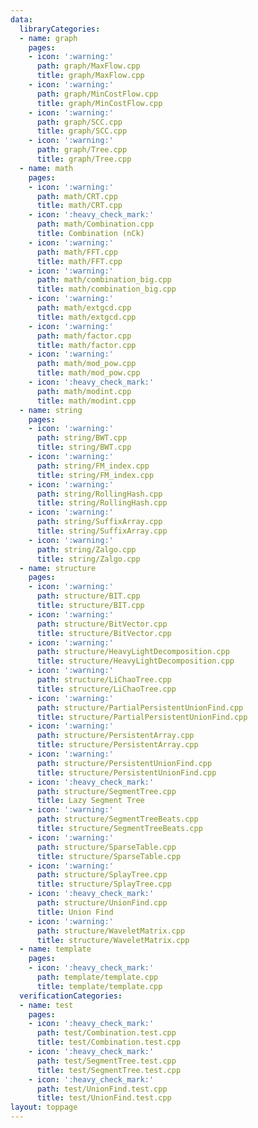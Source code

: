 ```yaml
---
data:
  libraryCategories:
  - name: graph
    pages:
    - icon: ':warning:'
      path: graph/MaxFlow.cpp
      title: graph/MaxFlow.cpp
    - icon: ':warning:'
      path: graph/MinCostFlow.cpp
      title: graph/MinCostFlow.cpp
    - icon: ':warning:'
      path: graph/SCC.cpp
      title: graph/SCC.cpp
    - icon: ':warning:'
      path: graph/Tree.cpp
      title: graph/Tree.cpp
  - name: math
    pages:
    - icon: ':warning:'
      path: math/CRT.cpp
      title: math/CRT.cpp
    - icon: ':heavy_check_mark:'
      path: math/Combination.cpp
      title: Combination (nCk)
    - icon: ':warning:'
      path: math/FFT.cpp
      title: math/FFT.cpp
    - icon: ':warning:'
      path: math/combination_big.cpp
      title: math/combination_big.cpp
    - icon: ':warning:'
      path: math/extgcd.cpp
      title: math/extgcd.cpp
    - icon: ':warning:'
      path: math/factor.cpp
      title: math/factor.cpp
    - icon: ':warning:'
      path: math/mod_pow.cpp
      title: math/mod_pow.cpp
    - icon: ':heavy_check_mark:'
      path: math/modint.cpp
      title: math/modint.cpp
  - name: string
    pages:
    - icon: ':warning:'
      path: string/BWT.cpp
      title: string/BWT.cpp
    - icon: ':warning:'
      path: string/FM_index.cpp
      title: string/FM_index.cpp
    - icon: ':warning:'
      path: string/RollingHash.cpp
      title: string/RollingHash.cpp
    - icon: ':warning:'
      path: string/SuffixArray.cpp
      title: string/SuffixArray.cpp
    - icon: ':warning:'
      path: string/Zalgo.cpp
      title: string/Zalgo.cpp
  - name: structure
    pages:
    - icon: ':warning:'
      path: structure/BIT.cpp
      title: structure/BIT.cpp
    - icon: ':warning:'
      path: structure/BitVector.cpp
      title: structure/BitVector.cpp
    - icon: ':warning:'
      path: structure/HeavyLightDecomposition.cpp
      title: structure/HeavyLightDecomposition.cpp
    - icon: ':warning:'
      path: structure/LiChaoTree.cpp
      title: structure/LiChaoTree.cpp
    - icon: ':warning:'
      path: structure/PartialPersistentUnionFind.cpp
      title: structure/PartialPersistentUnionFind.cpp
    - icon: ':warning:'
      path: structure/PersistentArray.cpp
      title: structure/PersistentArray.cpp
    - icon: ':warning:'
      path: structure/PersistentUnionFind.cpp
      title: structure/PersistentUnionFind.cpp
    - icon: ':heavy_check_mark:'
      path: structure/SegmentTree.cpp
      title: Lazy Segment Tree
    - icon: ':warning:'
      path: structure/SegmentTreeBeats.cpp
      title: structure/SegmentTreeBeats.cpp
    - icon: ':warning:'
      path: structure/SparseTable.cpp
      title: structure/SparseTable.cpp
    - icon: ':warning:'
      path: structure/SplayTree.cpp
      title: structure/SplayTree.cpp
    - icon: ':heavy_check_mark:'
      path: structure/UnionFind.cpp
      title: Union Find
    - icon: ':warning:'
      path: structure/WaveletMatrix.cpp
      title: structure/WaveletMatrix.cpp
  - name: template
    pages:
    - icon: ':heavy_check_mark:'
      path: template/template.cpp
      title: template/template.cpp
  verificationCategories:
  - name: test
    pages:
    - icon: ':heavy_check_mark:'
      path: test/Combination.test.cpp
      title: test/Combination.test.cpp
    - icon: ':heavy_check_mark:'
      path: test/SegmentTree.test.cpp
      title: test/SegmentTree.test.cpp
    - icon: ':heavy_check_mark:'
      path: test/UnionFind.test.cpp
      title: test/UnionFind.test.cpp
layout: toppage
---
```

